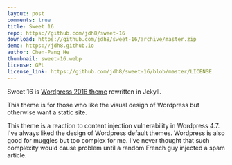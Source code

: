 ```yaml
---
layout: post
comments: true
title: Sweet 16
repo: https://github.com/jdh8/sweet-16
download: https://github.com/jdh8/sweet-16/archive/master.zip
demo: https://jdh8.github.io
author: Chen-Pang He
thumbnail: sweet-16.webp
license: GPL
license_link: https://github.com/jdh8/sweet-16/blob/master/LICENSE
---
```


Sweet 16 is [Wordpress 2016 theme][2016] rewritten in Jekyll.

This theme is for those who like the visual design of Wordpress but otherwise want a static site.

This theme is a reaction to content injection vulnerability in Wordpress 4.7.
I've always liked the design of Wordpress default themes.  Wordpress is also good for muggles but too complex for me. I've never thought that such complexity would cause problem until a random French guy injected a spam article.

[2016]: https://wordpress.org/themes/twentysixteen/
